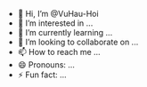 - 👋 Hi, I’m @VuHau-Hoi
- 👀 I’m interested in ...
- 🌱 I’m currently learning ...
- 💞️ I’m looking to collaborate on ...
- 📫 How to reach me ...
- 😄 Pronouns: ...
- ⚡ Fun fact: ...

<!---
VuHau-Hoi/VuHau-Hoi is a ✨ special ✨ repository because its `README.md` (this file) appears on your GitHub profile.
You can click the Preview link to take a look at your changes.
--->
